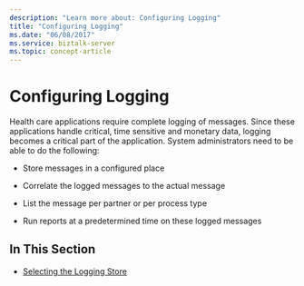```yaml
---
description: "Learn more about: Configuring Logging"
title: "Configuring Logging"
ms.date: "06/08/2017"
ms.service: biztalk-server
ms.topic: concept-article
---
```

# Configuring Logging
Health care applications require complete logging of messages. Since these applications handle critical, time sensitive and monetary data, logging becomes a critical part of the application. System administrators need to be able to do the following:  
  
-   Store messages in a configured place  
  
-   Correlate the logged messages to the actual message  
  
-   List the message per partner or per process type  
  
-   Run reports at a predetermined time on these logged messages  
  
## In This Section  
  
-   [Selecting the Logging Store](../../adapters-and-accelerators/accelerator-hl7/selecting-the-logging-store.md)
